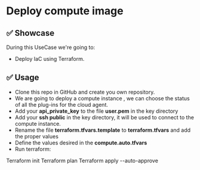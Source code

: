 #  Deploy compute image

## ✅ Showcase

During this UseCase we're going to:
* Deploy IaC using Terraform.

## ✅ Usage

* Clone this repo in GitHub and create you own repository.
* We are going to deploy a compute instance , we can choose the status of all the plug-ins for the cloud agent.
* Add your **api_private_key** to the file **user.pem** in the key directory
* Add your **ssh public** in the key directory, it will be used to connect to the compute instance.
* Rename the file **terraform.tfvars.template** to **terraform.tfvars** and add the proper values
* Define the values desired in the  **compute.auto.tfvars** 
* Run terraform:


Terraform init
Terraform plan 
Terraform apply --auto-approve

